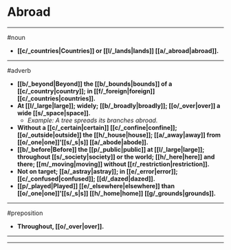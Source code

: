 # Abroad
---
#noun
- **[[c/_countries|Countries]] or [[l/_lands|lands]] [[a/_abroad|abroad]].**
---
#adverb
- **[[b/_beyond|Beyond]] the [[b/_bounds|bounds]] of a [[c/_country|country]]; in [[f/_foreign|foreign]] [[c/_countries|countries]].**
- **At [[l/_large|large]]; widely; [[b/_broadly|broadly]]; [[o/_over|over]] a wide [[s/_space|space]].**
	- _Example: A tree spreads its branches abroad._
- **Without a [[c/_certain|certain]] [[c/_confine|confine]]; [[o/_outside|outside]] the [[h/_house|house]]; [[a/_away|away]] from [[o/_one|one]]'[[s/_s|s]] [[a/_abode|abode]].**
- **[[b/_before|Before]] the [[p/_public|public]] at [[l/_large|large]]; throughout [[s/_society|society]] or the world; [[h/_here|here]] and there; [[m/_moving|moving]] without [[r/_restriction|restriction]].**
- **Not on target; [[a/_astray|astray]]; in [[e/_error|error]]; [[c/_confused|confused]]; [[d/_dazed|dazed]].**
- **[[p/_played|Played]] [[e/_elsewhere|elsewhere]] than [[o/_one|one]]'[[s/_s|s]] [[h/_home|home]] [[g/_grounds|grounds]].**
---
#preposition
- **Throughout, [[o/_over|over]].**
---
---
